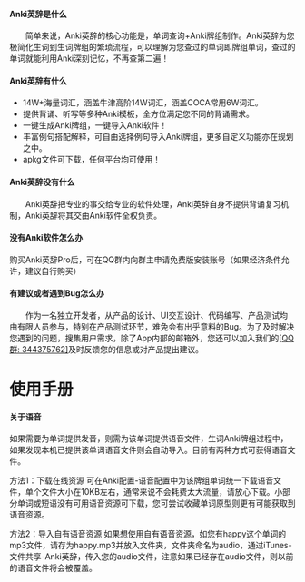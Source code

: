 
#### Anki英辞是什么

　　简单来说，Anki英辞的核心功能是，单词查询+Anki牌组制作。Anki英辞为您极简化生词到生词牌组的繁琐流程，可以理解为您查过的单词即牌组单词，查过的单词就能利用Anki深刻记忆，不再查第二遍！


#### Anki英辞有什么

+ 14W+海量词汇，涵盖牛津高阶14W词汇，涵盖COCA常用6W词汇。
+ 提供背诵、听写等多种Anki模板，全方位满足您不同的背诵需求。
+ 一键生成Anki牌组，一键导入Anki软件！
+ 丰富例句搭配解释，可自由选择例句导入Anki牌组，更多自定义功能亦在规划之中。
+ apkg文件可下载，任何平台均可使用！


#### Anki英辞没有什么

　　Anki英辞把专业的事交给专业的软件处理，Anki英辞自身不提供背诵复习机制，Anki英辞将其交由Anki软件全权负责。

#### 没有Anki软件怎么办
   购买Anki英辞Pro后，可在QQ群内向群主申请免费版安装账号（如果经济条件允许，建议自行购买）
 
#### 有建议或者遇到Bug怎么办

　　作为一名独立开发者，从产品的设计、UI交互设计、代码编写、产品测试均由有限人员参与，特别在产品测试环节，难免会有出乎意料的Bug。为了及时解决您遇到的问题，搜集用户需求，除了App内部的邮箱外，您还可以加入我们的[[QQ群: 344375762]](https://jq.qq.com/?_wv=1027&k=50cSeyu)及时反馈您的信息或对产品提出建议。

# 使用手册

#### 关于语音

如果需要为单词提供发音，则需为该单词提供语音文件，生词Anki牌组过程中，如果发现本机已提供该单词语音文件则会自动导入。目前有两种方式可获得语音文件。

方法1：下载在线资源
可在Anki配置-语音配置中为该牌组单词统一下载语音文件，单个文件大小在10KB左右，通常来说不会耗费太大流量，请放心下载。小部分单词或短语没有可用语音资源可下载，您可尝试收藏单词原型则更有可能获取到语音资源。

方法2：导入自有语音资源
如果想使用自有语音资源，如您有happy这个单词的mp3文件，请存为happy.mp3并放入文件夹，文件夹命名为audio，通过iTunes-文件共享-Anki英辞，传入您的audio文件，注意如果已经存在audio文件，则以前的语音文件将会被覆盖。
